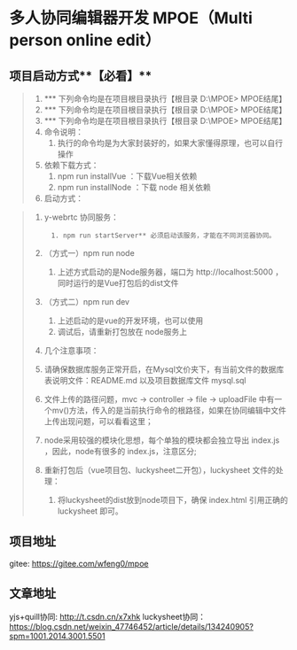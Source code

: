 # 多人协同编辑器开发 MPOE（Multi person online edit）

## 项目启动方式**【必看】**

> 1. *** 下列命令均是在项目根目录执行【根目录  D:\MPOE>  MPOE结尾】
> 2. *** 下列命令均是在项目根目录执行【根目录  D:\MPOE>  MPOE结尾】
> 3. *** 下列命令均是在项目根目录执行【根目录  D:\MPOE>  MPOE结尾】
> 4. 命令说明：
>    1. 执行的命令均是为大家封装好的，如果大家懂得原理，也可以自行操作
> 5. 依赖下载方式：
>    1. npm run installVue ：下载Vue相关依赖
>    2. npm run installNode ：下载 node 相关依赖
> 6. 启动方式：

>    1.  y-webrtc 协同服务：
>
>       ​	1. npm run startServer** 必须启动该服务，才能在不同浏览器协同。
>
>    2. （方式一）npm run node 
>
>       1.  上述方式启动的是Node服务器，端口为 http://localhost:5000 ，同时运行的是Vue打包后的dist文件
>
>    3. （方式二）npm run dev
>
>       1.  上述启动的是vue的开发环境，也可以使用
>       2.  调试后，请重新打包放在 node服务上
>
>    4. 几个注意事项：
>
>    5. 请确保数据库服务正常开启，在Mysql文价夹下，有当前文件的数据库表说明文件：README.md 以及项目数据库文件 mysql.sql
>
>    6. 文件上传的路径问题，mvc -> controller -> file -> uploadFile 中有一个mv()方法，传入的是当前执行命令的根路径，如果在协同编辑中文件上传出现问题，可以看看这里；
>
>    7. node采用较强的模块化思想，每个单独的模块都会独立导出 index.js ，因此，node有很多的 index.js，注意区分;
>
>    8. 重新打包后（vue项目包、luckysheet二开包），luckysheet 文件的处理：
>
>       1. 将luckysheet的dist放到node项目下，确保 index.html 引用正确的 luckysheet 即可。

## 项目地址

gitee: https://gitee.com/wfeng0/mpoe

## 文章地址

yjs+quill协同: http://t.csdn.cn/x7xhk
luckysheet协同：https://blog.csdn.net/weixin_47746452/article/details/134240905?spm=1001.2014.3001.5501